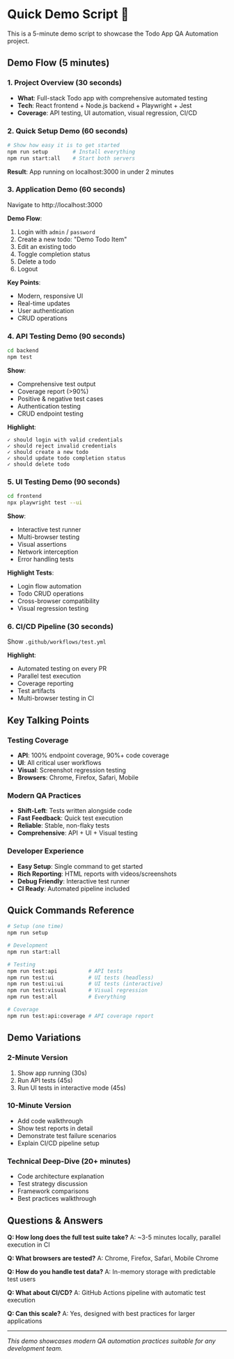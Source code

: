 # Quick Demo Script 🎯

This is a 5-minute demo script to showcase the Todo App QA Automation project.

## Demo Flow (5 minutes)

### 1. Project Overview (30 seconds)
- **What**: Full-stack Todo app with comprehensive automated testing
- **Tech**: React frontend + Node.js backend + Playwright + Jest
- **Coverage**: API testing, UI automation, visual regression, CI/CD

### 2. Quick Setup Demo (60 seconds)
```bash
# Show how easy it is to get started
npm run setup        # Install everything
npm run start:all    # Start both servers
```

**Result**: App running on localhost:3000 in under 2 minutes

### 3. Application Demo (60 seconds)
Navigate to http://localhost:3000

**Demo Flow**:
1. Login with `admin` / `password`
2. Create a new todo: "Demo Todo Item"
3. Edit an existing todo
4. Toggle completion status
5. Delete a todo
6. Logout

**Key Points**:
- Modern, responsive UI
- Real-time updates
- User authentication
- CRUD operations

### 4. API Testing Demo (90 seconds)
```bash
cd backend
npm test
```

**Show**:
- Comprehensive test output
- Coverage report (>90%)
- Positive & negative test cases
- Authentication testing
- CRUD endpoint testing

**Highlight**:
```
✓ should login with valid credentials
✓ should reject invalid credentials  
✓ should create a new todo
✓ should update todo completion status
✓ should delete todo
```

### 5. UI Testing Demo (90 seconds)
```bash
cd frontend
npx playwright test --ui
```

**Show**:
- Interactive test runner
- Multi-browser testing
- Visual assertions
- Network interception
- Error handling tests

**Highlight Tests**:
- Login flow automation
- Todo CRUD operations
- Cross-browser compatibility
- Visual regression testing

### 6. CI/CD Pipeline (30 seconds)
Show `.github/workflows/test.yml`

**Highlight**:
- Automated testing on every PR
- Parallel test execution
- Coverage reporting
- Test artifacts
- Multi-browser testing in CI

## Key Talking Points

### Testing Coverage
- **API**: 100% endpoint coverage, 90%+ code coverage
- **UI**: All critical user workflows
- **Visual**: Screenshot regression testing
- **Browsers**: Chrome, Firefox, Safari, Mobile

### Modern QA Practices
- **Shift-Left**: Tests written alongside code
- **Fast Feedback**: Quick test execution
- **Reliable**: Stable, non-flaky tests
- **Comprehensive**: API + UI + Visual testing

### Developer Experience
- **Easy Setup**: Single command to get started
- **Rich Reporting**: HTML reports with videos/screenshots
- **Debug Friendly**: Interactive test runner
- **CI Ready**: Automated pipeline included

## Quick Commands Reference

```bash
# Setup (one time)
npm run setup

# Development
npm run start:all

# Testing
npm run test:api          # API tests
npm run test:ui           # UI tests (headless)
npm run test:ui:ui        # UI tests (interactive)
npm run test:visual       # Visual regression
npm run test:all          # Everything

# Coverage
npm run test:api:coverage # API coverage report
```

## Demo Variations

### 2-Minute Version
1. Show app running (30s)
2. Run API tests (45s)  
3. Run UI tests in interactive mode (45s)

### 10-Minute Version
- Add code walkthrough
- Show test reports in detail
- Demonstrate test failure scenarios
- Explain CI/CD pipeline setup

### Technical Deep-Dive (20+ minutes)
- Code architecture explanation
- Test strategy discussion
- Framework comparisons
- Best practices walkthrough

## Questions & Answers

**Q: How long does the full test suite take?**
A: ~3-5 minutes locally, parallel execution in CI

**Q: What browsers are tested?**
A: Chrome, Firefox, Safari, Mobile Chrome

**Q: How do you handle test data?**
A: In-memory storage with predictable test users

**Q: What about CI/CD?**
A: GitHub Actions pipeline with automatic test execution

**Q: Can this scale?**
A: Yes, designed with best practices for larger applications

---

*This demo showcases modern QA automation practices suitable for any development team.* 